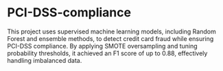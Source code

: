 # PCI-DSS-compliance
This project uses supervised machine learning models, including Random Forest and ensemble methods, to detect credit card fraud while ensuring PCI-DSS compliance. By applying SMOTE oversampling and tuning probability thresholds, it achieved an F1 score of up to 0.88, effectively handling imbalanced data.
